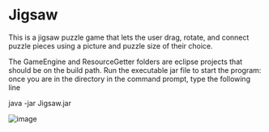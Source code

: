 # Jigsaw
This is a jigsaw puzzle game that lets the user drag, rotate, and connect puzzle pieces using a picture and puzzle size of their choice.

The GameEngine and ResourceGetter folders are eclipse projects that should be on the build path.
Run the executable jar file to start the program: once you are in the directory in the command prompt, type the following line

java -jar Jigsaw.jar

![image](https://github.com/user-attachments/assets/c1dfcded-5ec5-45ea-8568-4dc1410a138c)
